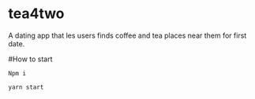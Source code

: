 # tea4two
A dating app that les users finds coffee and tea places near them for first date.


#How to start 

```
Npm i

yarn start 
```